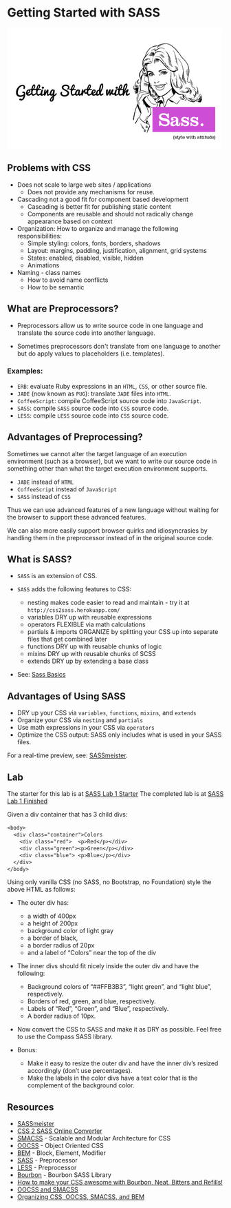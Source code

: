# Getting Started with SASS

![Getting Started](images/getting-started.jpg)

## Problems with CSS

* Does not scale to large web sites / applications
    - Does not provide any mechanisms for reuse.
* Cascading not a good fit for component based development
    - Cascading is better fit for publishing static content
    - Components are reusable and should not radically change appearance based on context
* Organization: How to organize and manage the following responsibilities:
    - Simple styling: colors, fonts, borders, shadows
    - Layout: margins, padding, justification, alignment, grid systems
    - States: enabled, disabled, visible, hidden
    - Animations
* Naming - class names
    - How to avoid name conflicts
    - How to be semantic

## What are Preprocessors?

* Preprocessors allow us to write source code in one language and translate
  the source code into another language.

* Sometimes preprocessors don't translate from one language to another but
  do apply values to placeholders (i.e. templates).

### Examples:

* `ERB`: evaluate Ruby expressions in an `HTML`, `CSS`, or other source file.
* `JADE` (now known as `PUG`): translate `JADE` files into `HTML`.
* `CoffeeScript`: compile CoffeeScript source code into `JavaScript`.
* `SASS`: compile `SASS` source code into `CSS` source code.
* `LESS`: compile `LESS` source code into `CSS` source code.

## Advantages of Preprocessing?

Sometimes we cannot alter the target language of an execution environment
(such as a browser), but we want to write our source code in something other
than what the target execution environment supports.

* `JADE` instead of `HTML`
* `CoffeeScript` instead of `JavaScript`
* `SASS` instead of `CSS`

Thus we can use advanced features of a new language without waiting for the
browser to support these advanced features.

We can also more easily support browser quirks and idiosyncrasies by handling
them in the preprocessor instead of in the original source code.


## What is SASS?

* `SASS` is an extension of CSS.
* `SASS` adds the following features to CSS:
  - nesting              makes code easier to read and maintain - try it at `http://css2sass.herokuapp.com/`
  - variables            DRY up with reusable expressions
  - operators            FLEXIBLE via math calculations
  - partials & imports   ORGANIZE by splitting your CSS up into separate files that get combined later
  - functions            DRY up with reusable chunks of logic
  - mixins               DRY up with reusable chunks of SCSS
  - extends              DRY up by extending a base class

* See: [Sass Basics](http://sass-lang.com/guide)

## Advantages of Using SASS

* DRY up your CSS via `variables`, `functions`, `mixins`, and `extends`
* Organize your CSS via `nesting` and `partials`
* Use math expressions in your CSS via `operators`
* Optimize the CSS output: SASS only includes what is used in your SASS files.

For a real-time preview, see: [SASSmeister](http://sassmeister.com/).

## Lab

The starter for this lab is at [SASS Lab 1 Starter](http://codepen.io/drmikeh/pen/empbzO)
The completed lab is at [SASS Lab 1 Finished](http://codepen.io/drmikeh/pen/wBKRxN)

Given a div container that has 3 child divs:

    <body>
      <div class="container">Colors
        <div class="red">  <p>Red</p></div>
        <div class="green"><p>Green</p></div>
        <div class="blue"> <p>Blue</p></div>
      </div>
    </body>

Using only vanilla CSS (no SASS, no Bootstrap, no Foundation) style the above HTML as follows:

* The outer div has:
    - a width of 400px
    - a height of 200px
    - background color of light gray
    - a border of black,
    - a border radius of 20px
    - and a label of “Colors” near the top of the div

* The inner divs should fit nicely inside the outer div and have the following:
    - Background colors of “##FFB3B3”, “light green”, and “light blue”, respectively.
    - Borders of red, green, and blue, respectively.
    - Labels of “Red”, “Green”, and “Blue”, respectively.
    - A border radius of 10px.

* Now convert the CSS to SASS and make it as DRY as possible. Feel free to use the Compass SASS library.
* Bonus:
    - Make it easy to resize the outer div and have the inner div’s resized accordingly (don’t use percentages).
    - Make the labels in the color divs have a text color that is the complement of the background color.


## Resources

* [SASSmeister](http://sassmeister.com/)
* [CSS 2 SASS Online Converter](http://css2sass.herokuapp.com/)
* [SMACSS](https://smacss.com) - Scalable and Modular Architecture for CSS
* [OOCSS](http://oocss.org)    - Object Oriented CSS
* [BEM](https://bem.info)      - Block, Element, Modifier
* [SASS](http://sass-lang.com) - Preprocessor
* [LESS](http://lesscss.org)   - Preprocessor
* [Bourbon](http://bourbon.io) - Bourbon SASS Library
* [How to make your CSS awesome with Bourbon, Neat, Bitters and Refills!](https://www.youtube.com/watch?v=8ItNE_DX6Cc)
* [OOCSS and SMACSS](http://www.slideshare.net/maxdesign/css-oocss-and-smacss)
* [Organizing CSS, OOCSS, SMACSS, and BEM](http://mattstauffer.co/blog/organizing-css-oocss-smacss-and-bem)
